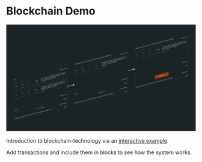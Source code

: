 # Blockchain Demo

![Website-preview](https://raw.githubusercontent.com/nilslambertz/nilslambertz.de/16bf43c2d71fddc6bdb4c1ce55aa3a9d4a3111c7/public/blockchain-demo.png)

Introduction to blockchain-technology via an [interactive example](https://blockchain.nilslambertz.de/).

Add transactions and include them in blocks to see how the system works.
